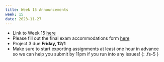 ```yaml
---
title: Week 15 Announcements
week: 15
date: 2023-11-27
---
```


* Link to Week 15 [here](https://www.data8.org/fa23/#week-15)
* Please fill out the final exam accommodations form [here](https://edstem.org/us/courses/44018/discussion/3825034)
* Project 3 due **Friday, 12/1**
* Make sure to start exporting assignments at least one hour in advance so we can help you submit by 11pm if you run into any issues!
{: .fs-5 }
